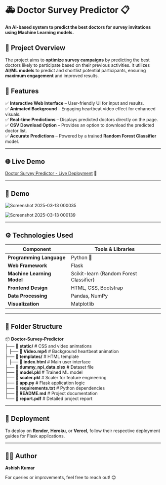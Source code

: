 # 🚑 Doctor Survey Predictor 📋

**An AI-based system to predict the best doctors for survey invitations using Machine Learning models.**

## 🌟 Project Overview

The project aims to **optimize survey campaigns** by predicting the best doctors likely to participate based on their previous activities. It utilizes **AI/ML models** to predict and shortlist potential participants, ensuring **maximum engagement** and improved results.

## 📌 Features

✅ **Interactive Web Interface** – User-friendly UI for input and results.  
✅ **Animated Background** – Engaging heartbeat video effect for enhanced visuals.  
✅ **Real-time Predictions** – Displays predicted doctors directly on the page.  
✅ **CSV Download Option** – Provides an option to download the predicted doctor list.  
✅ **Accurate Predictions** – Powered by a trained **Random Forest Classifier** model.  

---
## 🌐 Live Demo  
[Doctor Survey Predictor - Live Deployment](https://doctor-survey-prediction-2.onrender.com) 🚀

---

## 📸 Demo

![Screenshot 2025-03-13 000035](https://github.com/user-attachments/assets/8aed9201-a48c-4df7-a93d-bb19bec6f0cb)

![Screenshot 2025-03-13 000139](https://github.com/user-attachments/assets/e3af920e-ecf5-4a34-b05a-4d2106969673)


---

## ⚙️ Technologies Used

| Component            | Tools & Libraries |
|----------------------|------------------|
| **Programming Language** | Python 🐍 |
| **Web Framework** | Flask |
| **Machine Learning Model** | Scikit-learn (Random Forest Classifier) |
| **Frontend Design** | HTML, CSS, Bootstrap |
| **Data Processing** | Pandas, NumPy |
| **Visualization** | Matplotlib |

---

## 📂 Folder Structure

📦 **Doctor-Survey-Predictor**  
├── 📂 **static/**                 # CSS and video animations  
│   ├── 📜 **Video.mp4**             # Background heartbeat animation  
├── 📂 **templates/**               # HTML template  
│   ├── 📜 **index.html**             # Main user interface  
├── 📜 **dummy_npi_data.xlsx**       # Dataset file  
├── 📜 **model.pkl**                 # Trained ML model  
├── 📜 **scaler.pkl**                # Scaler for feature engineering  
├── 📜 **app.py**                    # Flask application logic  
├── 📜 **requirements.txt**          # Python dependencies  
├── 📜 **README.md**                 # Project documentation  
└── 📜 **report.pdf**                # Detailed project report  

---

## 🚀 Deployment

To deploy on **Render**, **Heroku**, or **Vercel**, follow their respective deployment guides for Flask applications.

---

## 👨‍💻 Author
**Ashish Kumar**

For queries or improvements, feel free to reach out! 😊

